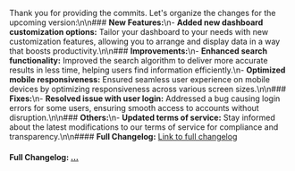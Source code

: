 Thank you for providing the commits. Let's organize the changes for the upcoming version:\n\n### **New Features:**\n- **Added new dashboard customization options:** Tailor your dashboard to your needs with new customization features, allowing you to arrange and display data in a way that boosts productivity.\n\n### **Improvements:**\n- **Enhanced search functionality:** Improved the search algorithm to deliver more accurate results in less time, helping users find information efficiently.\n- **Optimized mobile responsiveness:** Ensured seamless user experience on mobile devices by optimizing responsiveness across various screen sizes.\n\n### **Fixes:**\n- **Resolved issue with user login:** Addressed a bug causing login errors for some users, ensuring smooth access to accounts without disruption.\n\n### **Others:**\n- **Updated terms of service:** Stay informed about the latest modifications to our terms of service for compliance and transparency.\n\n#### **Full Changelog:** [Link to full changelog](https://github.com/your-repo/compare/previous-version...upcoming-version)

#### **Full Changelog:** [...](https://github.com/mediar-ai/screenpipe/compare/...)

